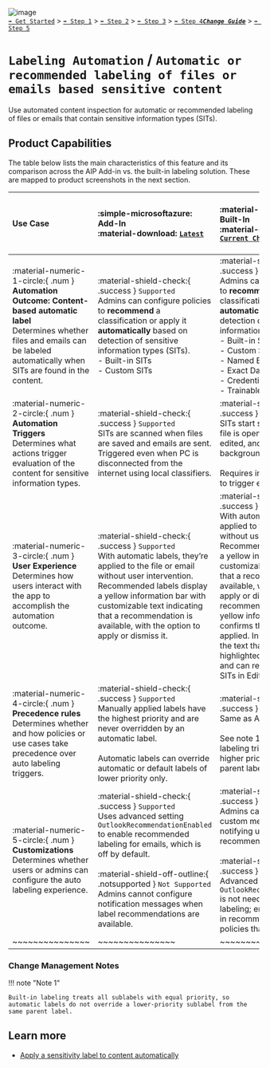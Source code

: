 ![image](https://user-images.githubusercontent.com/43501191/195164735-920ec45a-cd2c-41a1-9d22-6a557ca9ddc3.png)<br>
[`➡️ Get Started`](../../GetStarted.md) > [`➡️ Step 1`](../../AIP2MIPStep1.md) > [`➡️ Step 2`](../../AIP2MIPStep2.md) > [`➡️ Step 3`](../../AIP2MIPStep3.md) > [`➡️ Step 4`](../../AIP2MIPStep4.md)[***`Change Guide`***](../../CompareAIP2MIP.md) > [`➡️ Step 5`](../../AIP2MIPStep5.md)


# `Labeling Automation` / `Automatic or recommended labeling of files or emails based sensitive content`

Use automated content inspection for automatic or recommended labeling of files or emails that contain sensitive information types (SITs).


## Product Capabilities
The table below lists the main characteristics of this feature and its comparison across the AIP Add-in vs. the built-in labeling solution. These are mapped to product screenshots in the next section. 

| Use Case  | :simple-microsoftazure: Add-In<br>:material-download: [`Latest`][AIPLatest] | :material-microsoft-office: Built-In<br>:material-cloud-download: [`Current Channel`][MIPLatest] | :material-microsoft-office: Built-In<br>:material-calendar-clock: `Coming Soon` |
| :---- | :---- | :---- | :---- | 
| :material-numeric-1-circle:{ .num  } **Automation Outcome: Content-based automatic label** <br>Determines whether files and emails can be labeled automatically when SITs are found in the content. | :material-shield-check:{ .success } `Supported`<br>Admins can configure policies to **recommend** a classification or apply it **automatically** based on detection of sensitive information types (SITs).<br>- Built-in SITs<br>- Custom SITs | :material-shield-check:{ .success } `Supported`<br>Admins can configure policies to **recommend** a classification or apply it **automatically** based on detection of sensitive information types (SITs).<br>- Built-in SITs<br>- Custom SITs<br>- Named Entity SITs<br>- Exact Data Match SITs<br>- Credentials SITs<br>- Trainable Classifiers | :material-shield-check:{ .success } `Supported`<br>New intelligent classifiers<br>- Named entities |
| :material-numeric-2-circle:{ .num  } **Automation Triggers** <br>Determines what actions trigger evaluation of the content for sensitive information types. | :material-shield-check:{ .success } `Supported`<br>SITs are scanned when files are saved and emails are sent. Triggered even when PC is disconnected from the internet using local classifiers. | :material-shield-check:{ .success } `Supported`<br>SITs start scanning when a file is opened or email is edited, and continues in the background as you edit.<br><br>Requires internet connection to trigger evaluation of SITs. | :material-shield-check:{ .success } `Supported`<br>No change |
| :material-numeric-3-circle:{ .num  } **User Experience** <br>Determines how users interact with the app to accomplish the automation outcome. | :material-shield-check:{ .success } `Supported`<br>With automatic labels, they’re applied to the file or email without user intervention. Recommended labels display a yellow information bar with customizable text indicating that a recommendation is available, with the option to apply or dismiss it. | :material-shield-check:{ .success } `Supported`<br>With automatic labels, they’re applied to the file or email without user intervention. Recommended labels display a yellow information bar with customizable text indicating that a recommendation is available, with the option to apply or dismiss it. Once a recommendation is applied, a yellow information bar confirms their choice was applied. In Word, users see the text that triggered the SIT highlighted in their document and can review all detected SITs in Editor. | :material-shield-check:{ .success } `Supported`<br><br>No change |
| :material-numeric-4-circle:{ .num  } **Precedence rules** <br>Determines whether and how policies or use cases take precedence over auto labeling triggers. | :material-shield-check:{ .success } `Supported`<br>Manually applied labels have the highest priority and are never overridden by an automatic label.<br><br>Automatic labels can override automatic or default labels of lower priority only. | :material-shield-check:{ .success } `Supported`<br>Same as AIP.<br><br>See note 1 when an automatic labeling triggers a sublabel of higher priority within the same parent label. | :material-shield-check:{ .success } `Supported`<br><br>No change |
| :material-numeric-5-circle:{ .num  } **Customizations** <br>Determines whether users or admins can configure the auto labeling experience. | :material-shield-check:{ .success } `Supported`<br>Uses advanced setting `OutlookRecommendationEnabled` to enable recommended labeling for emails, which is off by default.<br><br>:material-shield-off-outline:{ .notsupported } `Not Supported`<br>Admins cannot configure notification messages when label recommendations are available. | :material-shield-check:{ .success } `Supported`<br>Admins can configure a custom message when notifying users that a label recommendation is available.<br><br>:material-shield-check:{ .success } `Not needed`<br>Advanced setting `OutlookRecommendationEnabled` is not needed with built-in labeling; emails are included in recommended labeling policies that apply to email. | :material-shield-check:{ .success } `Supported`<br><br>No change |
| ~~~~~~~~~~~~~~~ | ~~~~~~~~~~~~~~~ | ~~~~~~~~~~~~~~~ |  ~~~~~~~~~~~~~~~ | 


### Change Management Notes

!!! note "Note 1"

    Built-in labeling treats all sublabels with equal priority, so automatic labels do not override a lower-priority sublabel from the same parent label.


## Learn more

- [Apply a sensitivity label to content automatically][SCMAutoLabels]


<!-- Links -->

[AIPLatest]: https://learn.microsoft.com/en-us/azure/information-protection/rms-client/unifiedlabelingclient-version-release-history
[MIPLatest]: https://learn.microsoft.com/en-us/microsoft-365/compliance/sensitivity-labels-office-apps#support-for-sensitivity-label-capabilities-in-apps


[SCMAutoLabels]: https://learn.microsoft.com/en-us/microsoft-365/compliance/apply-sensitivity-label-automatically
